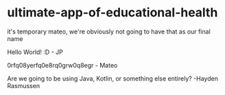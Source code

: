 # ultimate-app-of-educational-health
it's temporary mateo, we're obviously not going to have that as our final name

Hello World! :D - JP

0rfq08yerfq0e8rq0grw0q8egr - Mateo

Are we going to be using Java, Kotlin, or something else entirely? -Hayden Rasmussen
